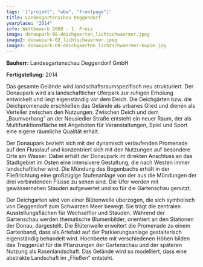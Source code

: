 ```yaml
---
tags: '["projekt", "wbw", "frontpage"]'
title: Landesgartenschau Deggendorf
yearplace: "2014"
info: Wettbewerb 2008 - 1. Preis
image: donaupark-08-deichgaerten_lichtschwaermer.jpeg
image2: donaupark-02_lichtschwaermer.jpeg
image3: donaupark-09-deichgaerten_lichtschwaermer-kopie.jpg
---
```

**Bauherr:** Landesgartenschau Deggendorf GmbH

**Fertigstellung:** 2014

Das gesamte Gelände wird landschaftsraumspezifisch neu strukturiert. Der Donaupark wird als landschaftlicher Uferpark zur ruhigen Erholung entwickelt und liegt eigenständig vor dem Deich. Die Deichgärten bzw. die Deichpromenade erschließen das Gelände als urbanes Glied und dienen als Verteiler zwischen den Nutzungen. Zwischen Deich und dem „Baumvorhang“ an der Neusiedler Straße entsteht ein neuer Raum, der als Multifunktionsfläche mit Angeboten für Veranstaltungen, Spiel und Sport eine eigene räumliche Qualität erhält.

Der Donaupark bezieht sich mit der dynamisch verlaufenden Promenade auf den Flusslauf und konzentriert sich mit den Nutzungen auf besondere Orte am Wasser. Dabei erhält der Donaupark im direkten Anschluss an das Stadtgebiet im Osten eine intensivere Gestaltung, die nach Westen immer landschaftlicher wird. Die Mündung des Bogenbachs erhält in der Fließrichtung eine großzügige Stufenanlage von der aus die Mündungen der drei verbindenden Flüsse zu sehen sind. Die Ufer werden mit gewässernahen Stauden aufgewertet und so für die Gartenschau genutzt.

Der Deichgarten wird von einer Blütenwelle überzogen, die sich symbolisch von Deggendorf zum Schwarzen Meer bewegt. Sie trägt die zentralen Ausstellungsflächen für Wechselflor und Stauden. Während der Gartenschau werden thematische Blumenbilder, orientiert an den Stationen der Donau, dargestellt. Die Blütenwelle erweitert die Promenade zu einem Gartenband, dass als Artefakt auf der Parkierungsanlage gestalterisch eigenständig behandelt wird. Hochbeete mit verschiedenen Höhen bilden das Traggerüst für die Pflanzungen der Gartenschau und der späteren Nutzung als Rasenlandschaft. Das Gelände wird so modelliert, dass eine abstrakte Landschaft im „Fließen“ entsteht.